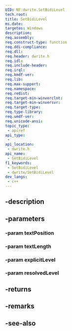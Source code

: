 ```yaml
---
UID: NF:dwrite.SetBidiLevel
tech.root: 
title: SetBidiLevel
ms.date: 
targetos: Windows
description: 
req.assembly: 
req.construct-type: function
req.ddi-compliance: 
req.dll: 
req.header: dwrite.h
req.idl: 
req.include-header: 
req.irql: 
req.kmdf-ver: 
req.lib: 
req.max-support: 
req.namespace: 
req.redist: 
req.target-min-winverclnt: 
req.target-min-winversvr: 
req.target-type: 
req.type-library: 
req.umdf-ver: 
req.unicode-ansi: 
topic_type:
 - apiref
api_type:
 - 
api_location:
 - dwrite.h
api_name:
 - SetBidiLevel
f1_keywords:
 - SetBidiLevel
 - dwrite/SetBidiLevel
dev_langs:
 - c++
---
```


## -description

## -parameters

### -param textPosition

### -param textLength

### -param explicitLevel

### -param resolvedLevel

## -returns

## -remarks

## -see-also

